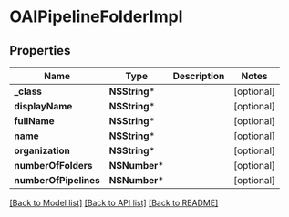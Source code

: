 # OAIPipelineFolderImpl

## Properties
Name | Type | Description | Notes
------------ | ------------- | ------------- | -------------
**_class** | **NSString*** |  | [optional] 
**displayName** | **NSString*** |  | [optional] 
**fullName** | **NSString*** |  | [optional] 
**name** | **NSString*** |  | [optional] 
**organization** | **NSString*** |  | [optional] 
**numberOfFolders** | **NSNumber*** |  | [optional] 
**numberOfPipelines** | **NSNumber*** |  | [optional] 

[[Back to Model list]](../README.md#documentation-for-models) [[Back to API list]](../README.md#documentation-for-api-endpoints) [[Back to README]](../README.md)


